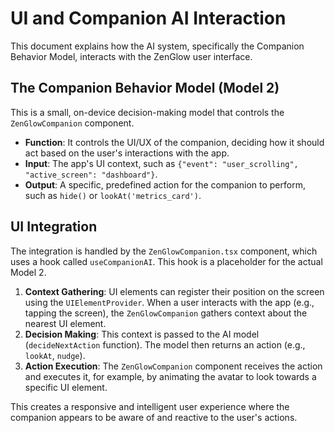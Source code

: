 # UI and Companion AI Interaction

This document explains how the AI system, specifically the Companion Behavior Model, interacts with the ZenGlow user interface.

## The Companion Behavior Model (Model 2)

This is a small, on-device decision-making model that controls the `ZenGlowCompanion` component.

-   **Function**: It controls the UI/UX of the companion, deciding how it should act based on the user's interactions with the app.
-   **Input**: The app's UI context, such as `{"event": "user_scrolling", "active_screen": "dashboard"}`.
-   **Output**: A specific, predefined action for the companion to perform, such as `hide()` or `lookAt('metrics_card')`.

## UI Integration

The integration is handled by the `ZenGlowCompanion.tsx` component, which uses a hook called `useCompanionAI`. This hook is a placeholder for the actual Model 2.

1.  **Context Gathering**: UI elements can register their position on the screen using the `UIElementProvider`. When a user interacts with the app (e.g., tapping the screen), the `ZenGlowCompanion` gathers context about the nearest UI element.
2.  **Decision Making**: This context is passed to the AI model (`decideNextAction` function). The model then returns an action (e.g., `lookAt`, `nudge`).
3.  **Action Execution**: The `ZenGlowCompanion` component receives the action and executes it, for example, by animating the avatar to look towards a specific UI element.

This creates a responsive and intelligent user experience where the companion appears to be aware of and reactive to the user's actions.
